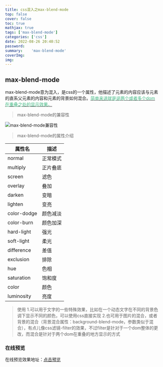```yaml
---
title: css混入之max-blend-mode
top: false
cover: false
toc: true
mathjax: true
tags: ['max-blend-mode']
categories: ['css']
date: 2022-08-26 20:40:52
password:
summary:	'max-blend-mode'
coverImg:
img:
---
```


## max-blend-mode

max-blend-mode意为混入，是css的一个属性，他描述了元素的内容应该与元素的直系父元素的内容和元素的背景如何混合。<u><font color="#42b983">简单来讲就是说两个或者多个dom在重叠之处的显示效果。</font> </u>

> max-blend-mode的兼容性

![max-blend-mode兼容性](https://cdn.jsdelivr.net/gh/ZhjDestiny/other/2022826-1.png)

> max-blend-mode的属性介绍

|  属性名  | 描述  |
|  ----  | ----  |
| normal  | 正常模式 |
| multiply  | 正片叠底 |
| screen  | 滤色 |
| overlay  | 叠加 |
| darken  | 变暗 |
| lighten  | 变亮 |
| color-dodge  | 颜色减淡 |
| color-burn  | 颜色加深 |
| hard-light  | 强光 |
| soft-light  | 柔光 |
| difference  | 差值 |
| exclusion  | 排除 |
| hue  | 色相 |
| saturation  | 饱和度 |
| color  | 颜色 |
| luminosity  | 亮度 |

> 使用
> 1.可以用于文字的一些特殊效果，比如在一个动态文字在不同的背景色调下显示不同的颜色，可以使用css直接实现
> 2.也可用于图片的混合，或者背景的混合（背景混合属性：background-blend-mode，参数类似于混合），有点儿像css滤镜-filter的效果，不过filter是针对于一个dom整体的更改，而混合是针对于两个dom在重叠的地方显示的方式


### 在线预览

在线预览效果地址：<u>[点击预览](https://codepen.io/luoyangz/pen/MWVdxwe)</u>